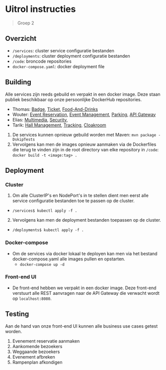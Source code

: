 # Uitrol instructies
> Groep 2
## Overzicht
- `/services`: cluster service configuratie bestanden
- `/deployments`: cluster deployment configuratie bestanden
- `/code`: broncode repositories
- `docker-compose.yaml`: docker deployment file

## Building
Alle services zijn reeds gebuild en verpakt in een docker image. Deze staan publiek beschikbaar op onze persoonlijke DockerHub repositories.
- Thomas:
[Badge](https://hub.docker.com/r/thomasdevriese/badge),
[Ticket](https://hub.docker.com/r/thomasdevriese/ticket),
[Food-And-Drinks](https://hub.docker.com/r/thomasdevriese/food-and-drinks)
- Wouter: 
[Event Reservation](https://hub.docker.com/r/wouterstemgee/event-reservation), 
[Event Management](https://hub.docker.com/r/wouterstemgee/event-management), 
[Parking](https://hub.docker.com/r/wouterstemgee/parking), 
[API Gateway](https://hub.docker.com/r/wouterstemgee/api-gateway)
- Elias:
[Multimedia](https://hub.docker.com/r/ebout/multimedia),
[Security](https://hub.docker.com/r/ebout/security),
- Tarik:
[Hall Management](https://hub.docker.com/r/tarikatac/hallmanagement),
[Tracking](https://hub.docker.com/r/tarikatac/tracking),
[Cloakroom](https://hub.docker.com/r/tarikatac/cloakroom)

1. De services kunnen opnieuw gebuild worden met Maven: `mvn package -DskipTests`
2. Vervolgens kan men de images opnieuw aanmaken via de Dockerfiles die terug te vinden zijn in de root directory van elke repository in `/code`: `docker build -t <image:tag> .`

## Deployment
### Cluster
1. Om alle ClusterIP's en NodePort's in te stellen dient men eerst alle service configuratie bestanden toe te passen op de cluster.
  - `/services$ kubectl apply -f .`
2. Vervolgens kan men de deployment bestanden toepassen op de cluster.
  - `/deployments$ kubectl apply -f .`

### Docker-compose
- Om de services via docker lokaal te deployen kan men via het bestand docker-compose.yaml alle images pullen en opstarten.
  - `docker-compose up -d`
### Front-end UI
- De front-end hebben we verpakt in een docker image. Deze front-end verstuurt alle REST aanvragen naar de API Gateway die verwacht wordt op `localhost:8080`.


## Testing
Aan de hand van onze front-end UI kunnen alle business use cases getest worden.
1. Evenement reservatie aanmaken
2. Aankomende bezoekers
3. Weggaande bezoekers
4. Evenement afbreken
5. Rampenplan afkondigen

